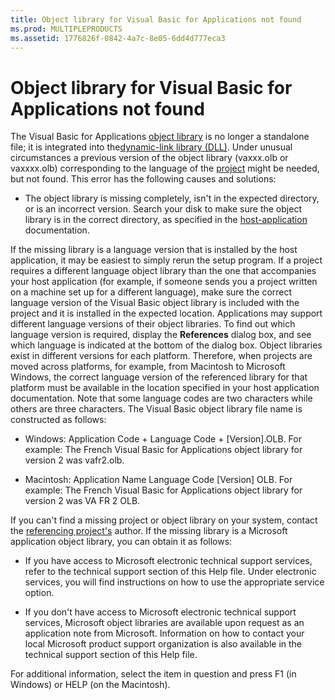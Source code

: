 ```yaml
---
title: Object library for Visual Basic for Applications not found
ms.prod: MULTIPLEPRODUCTS
ms.assetid: 1776826f-0842-4a7c-8e05-6dd4d777eca3
---
```



# Object library for Visual Basic for Applications not found
The Visual Basic for Applications [object library](vbe-glossary.md) is no longer a standalone file; it is integrated into the[dynamic-link library (DLL)](vbe-glossary.md).
Under unusual circumstances a previous version of the object library (vaxxx.olb or vaxxxx.olb) corresponding to the language of the [project](vbe-glossary.md) might be needed, but not found. This error has the following causes and solutions:


- The object library is missing completely, isn't in the expected directory, or is an incorrect version. Search your disk to make sure the object library is in the correct directory, as specified in the [host-application](vbe-glossary.md) documentation.
    

If the missing library is a language version that is installed by the host application, it may be easiest to simply rerun the setup program. If a project requires a different language object library than the one that accompanies your host application (for example, if someone sends you a project written on a machine set up for a different language), make sure the correct language version of the Visual Basic object library is included with the project and it is installed in the expected location.
Applications may support different language versions of their object libraries. To find out which language version is required, display the  **References** dialog box, and see which language is indicated at the bottom of the dialog box.
Object libraries exist in different versions for each platform. Therefore, when projects are moved across platforms, for example, from Macintosh to Microsoft Windows, the correct language version of the referenced library for that platform must be available in the location specified in your host application documentation. Note that some language codes are two characters while others are three characters.
The Visual Basic object library file name is constructed as follows:


- Windows: Application Code + Language Code + [Version].OLB. For example: The French Visual Basic for Applications object library for version 2 was vafr2.olb.
    
- Macintosh: Application Name Language Code [Version] OLB. For example: The French Visual Basic for Applications object library for version 2 was VA FR 2 OLB.
    

If you can't find a missing project or object library on your system, contact the [referencing project's](vbe-glossary.md) author. If the missing library is a Microsoft application object library, you can obtain it as follows:


- If you have access to Microsoft electronic technical support services, refer to the technical support section of this Help file. Under electronic services, you will find instructions on how to use the appropriate service option.
    
- If you don't have access to Microsoft electronic technical support services, Microsoft object libraries are available upon request as an application note from Microsoft. Information on how to contact your local Microsoft product support organization is also available in the technical support section of this Help file.
    

For additional information, select the item in question and press F1 (in Windows) or HELP (on the Macintosh).

